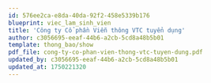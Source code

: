 ```yaml
---
id: 576ee2ca-e8da-40da-92f2-458e5339b176
blueprint: viec_lam_sinh_vien
title: 'Công ty Cổ phần Viễn thông VTC tuyển dụng'
author: c3056695-eeaf-44b6-a2cb-5cd8a48b5b01
template: thong_bao/show
pdf_file: cong-ty-co-phan-vien-thong-vtc-tuyen-dung.pdf
updated_by: c3056695-eeaf-44b6-a2cb-5cd8a48b5b01
updated_at: 1750221320
---
```

